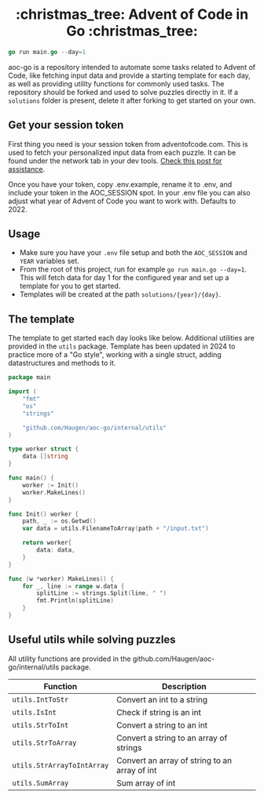 <h1 align="center">
:christmas_tree: Advent of Code in Go :christmas_tree:
</h1>

```go
go run main.go --day=1
```

aoc-go is a repository intended to automate some tasks related to Advent of Code, like fetching input data and provide a starting template for each day, as well as providing utility functions for commonly used tasks. The repository should be forked and used to solve puzzles directly in it. If a `solutions` folder is present, delete it after forking to get started on your own.

## Get your session token

First thing you need is your session token from adventofcode.com. This is used to fetch your personalized input data from each puzzle. It can be found under the network tab in your dev tools. [Check this post for assistance](https://github.com/wimglenn/advent-of-code-wim/issues/1).

Once you have your token, copy .env.example, rename it to .env, and include your token in the AOC_SESSION spot. In your .env file you can also adjust what year of Advent of Code you want to work with. Defaults to 2022.

## Usage

- Make sure you have your `.env` file setup and both the `AOC_SESSION` and `YEAR` variables set.
- From the root of this project, run for example `go run main.go --day=1`. This will fetch data for day 1 for the configured year and set up a template for you to get started.
- Templates will be created at the path `solutions/{year}/{day}`.

## The template

The template to get started each day looks like below. Additional utilities are provided in the `utils` package. Template has been updated in 2024 to practice more of a "Go style", working with a single struct, adding datastructures and methods to it.

```go
package main

import (
	"fmt"
	"os"
	"strings"

	"github.com/Haugen/aoc-go/internal/utils"
)

type worker struct {
	data []string
}

func main() {
	worker := Init()
	worker.MakeLines()
}

func Init() worker {
	path, _ := os.Getwd()
	var data = utils.FilenameToArray(path + "/input.txt")

	return worker{
		data: data,
	}
}

func (w *worker) MakeLines() {
	for _, line := range w.data {
		splitLine := strings.Split(line, " ")
		fmt.Println(splitLine)
	}
}

```

## Useful utils while solving puzzles

All utility functions are provided in the github.com/Haugen/aoc-go/internal/utils package.

| Function                   | Description                                   |
| -------------------------- | --------------------------------------------- |
| `utils.IntToStr`           | Convert an int to a string                    |
| `utils.IsInt`              | Check if string is an int                     |
| `utils.StrToInt`           | Convert a string to an int                    |
| `utils.StrToArray`         | Convert a string to an array of strings       |
| `utils.StrArrayToIntArray` | Convert an array of string to an array of int |
| `utils.SumArray`           | Sum array of int                              |
